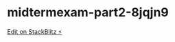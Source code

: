 # midtermexam-part2-8jqjn9

[Edit on StackBlitz ⚡️](https://stackblitz.com/edit/midtermexam-part2-8jqjn9)